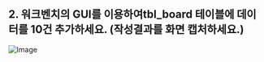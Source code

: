 ## 2. 워크벤치의 GUI를 이용하여tbl_board 테이블에 데이터를 10건 추가하세요.  (작성결과를 화면 캡처하세요.)

![Image](https://github.com/user-attachments/assets/f5f27b57-905b-4cad-af1e-b069095bf255)
